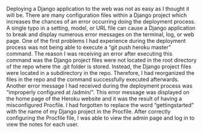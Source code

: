 Deploying a Django application to the web was not as easy as I thought it will be. There are many configuration files within a Django project which increases the chances of an error occurring doing the deployment process. A single typo in a setting, model, or URL file can cause a Django application to break and display numerous error messages on the terminal, log, or web page. One of the first problems I had experience during the deployment process was not being able to execute a “git push heroku master” command. The reason I was receiving an error after executing this command was the Django project files were not located in the root directory of the repo where the .git folder is stored. Instead, the Django project files were located in a subdirectory in the repo. Therefore, I had reorganized the files in the repo and the command successfully executed afterwards. Another error message I had received during the deployment process was “improperly configured at /admin/”. This error message was displayed on the home page of the Heroku website and it was the result of having a misconfigured Procfile. I had forgotten to replace the word “gettingstarted” with the name of my Django project in the Procfile. After correctly configuring the Procfile file, I was able to view the admin page and log in to view the notes for each user.